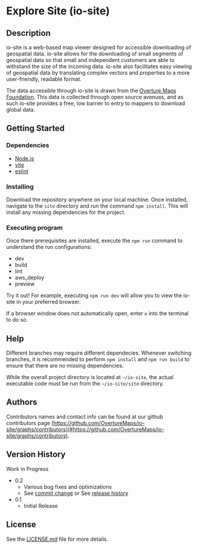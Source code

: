 # Explore Site (io-site)

## Description

io-site is a web-based map viewer designed for accessible downloading of geospatial data. io-site allows for the downloading of small segments of geospatial data so that small and independent customers are able to withstand the size of the incoming data. io-site also facilitates easy viewing of geospatial data by translating complex vectors and properties to a more user-friendly, readable format.

The data accessible through io-site is drawn from the [Overture Maps Foundation](https://overturemaps.org/). This data is collected through open source avenues, and as such io-site provides a free, low barrier to entry to mappers to download global data.

## Getting Started

### Dependencies

- [Node.js](https://nodejs.org/en/download/package-manager)
- [vite](https://vitejs.dev/guide/)
- [eslint](https://eslint.org/docs/latest/use/getting-started)

### Installing

Download the repository anywhere on your local machine. Once installed, navigate to the `site` directory and run the command `npm install`. This will install any missing dependencies for the project.

### Executing program

Once there prerequisites are installed, execute the `npm run` command to understand the run configurations:

- dev
- build
- lint
- aws_deploy
- preview

Try it out! For example, executing `npm run dev` will allow you to view the io-site in your preferred browser.

If a browser window does not automatically open, enter `o` into the terminal to do so.

## Help

Different branches may require different dependecies. Whenever switching branches, it is recommended to perform `npm install` and `npm run build` to ensure that there are no missing dependencies.

While the overall project directory is located at `~/io-site`, the actual executable code must be run from the `~/io-site/site` directory.

## Authors

Contributors names and contact info can be found at our github contributors page [https://github.com/OvertureMaps/io-site/graphs/contributors](#https://github.com/OvertureMaps/io-site/graphs/contributors).

## Version History

Work in Progress

- 0.2
  - Various bug fixes and optimizations
  - See [commit change]() or See [release history]()
- 0.1
  - Initial Release

## License

See the [LICENSE.md](LICENSE.md) file for more details.
